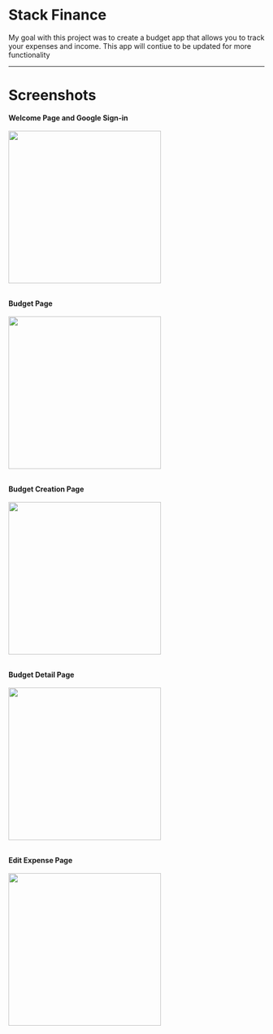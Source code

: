 # Stack Finance

My goal with this project was to create a budget app that allows you to track your expenses and income.
This app will contiue to be updated for more functionality

---

# Screenshots 

**Welcome Page and Google Sign-in**
<br><br>
<img src="https://i.imgur.com/Gs7OnlQ.png" height="300">
<br><br>

**Budget Page**
<br><br>
<img src="https://i.imgur.com/bzgwgtt.png" height="300">
<br><br>

**Budget Creation Page**
<br><br>
<img src="https://i.imgur.com/64DJysB.png" height="300">
<br><br>

**Budget Detail Page**
<br><br>
<img src="https://i.imgur.com/bzgwgtt.png" height="300">
<br><br>

**Edit Expense Page**
<br><br>
<img src="https://i.imgur.com/2mUC7cF.png" height="300">
<br><br>

